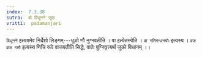 ```yaml
---
index:  7.3.38
sutra:  वो विधूनने जुक्
vritti:  padamanjari
---
```


`विधूनने` इत्ययमेव निर्देशो लिङ्गम्---धूञो णौ नुग्भवतीति । वा इत्येतस्येति । `वा गतिगन्धनयोः` इत्यस्य । `वज व्रज गतौ` इत्यस्य णिचि रूपे वाजयतीति सिद्धे, वातेः पुग्निवृत्त्यर्थं जुको विधानम् ।।
